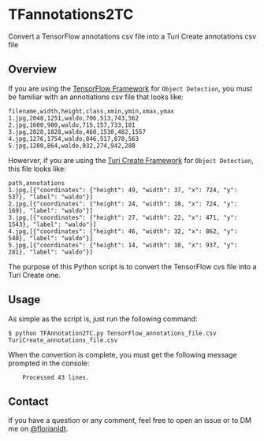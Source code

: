 # TFannotations2TC
Convert a TensorFlow annotations csv file into a Turi Create annotations csv file

## Overview 

If you are using the [TensorFlow Framework](https://www.tensorflow.org) for `Object Detection`, you must be familiar with an annotiations csv file that looks like:

```
filename,width,height,class,xmin,ymin,xmax,ymax
1.jpg,2048,1251,waldo,706,513,743,562
2.jpg,1600,980,waldo,715,157,733,181
3.jpg,2828,1828,waldo,460,1530,482,1557
4.jpg,1276,1754,waldo,846,517,878,563
5.jpg,1280,864,waldo,932,274,942,288
```

Howerver, if you are using the [Turi Create Framework](https://github.com/apple/turicreate) for `Object Detection`, this file looks like:

```
path,annotations
1.jpg,[{"coordinates": {"height": 49, "width": 37, "x": 724, "y": 537}, "label": "waldo"}]
2.jpg,[{"coordinates": {"height": 24, "width": 18, "x": 724, "y": 169}, "label": "waldo"}]
3.jpg,[{"coordinates": {"height": 27, "width": 22, "x": 471, "y": 1543}, "label": "waldo"}]
4.jpg,[{"coordinates": {"height": 46, "width": 32, "x": 862, "y": 540}, "label": "waldo"}]
5.jpg,[{"coordinates": {"height": 14, "width": 10, "x": 937, "y": 281}, "label": "waldo"}]
```

The purpose of this Python script is to convert the TensorFlow cvs file into a Turi Create one.

## Usage

As simple as the script is, just run the following command:

```shell
$ python TFAnnotation2TC.py TensorFlow_annotations_file.csv TuriCreate_annotations_file.csv
```

When the convertion is complete, you must get the following message prompted in the console:
``` 
    Processed 43 lines.
```
    
## Contact
If you have a question or any comment, feel free to open an issue or to DM me on [@florianldt](https://twitter.com/florianldt).
